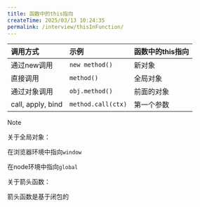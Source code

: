 ```yaml
---
title: 函数中的this指向
createTime: 2025/03/13 10:24:35
permalink: /interview/thisInFunction/
---
```


| 调用方式              | 示例                 | 函数中的this指向 |
|:------------------|:-------------------|:-----------|
| 通过new调用           | `new method()`     | 新对象        |
| 直接调用              | `method()`         | 全局对象       |
| 通过对象调用            | `obj.method()`     | 前面的对象      |
| call, apply, bind | `method.call(ctx)` | 第一个参数      |

> [!note]
> 关于全局对象：
>
>   在浏览器环境中指向`window`
>
>   在node环境中指向`global`
>
> 关于箭头函数：
>
>   箭头函数是基于闭包的